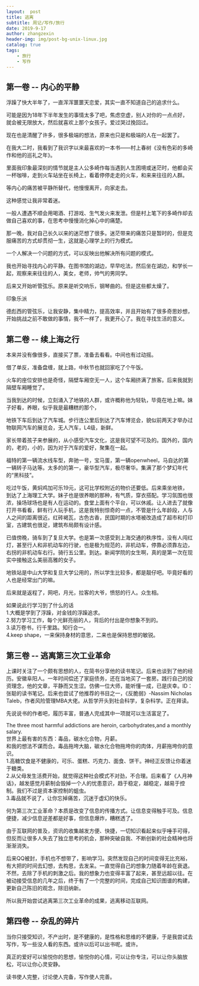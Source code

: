 ```yaml
---
layout:  post
title: 逃离
subtitle: 周记/写作/旅行
date: 2019-9-17
author: zhangzexin
header-img: img/post-bg-unix-linux.jpg
catalog: true
tags:
    - 旅行
    - 写作
---
```



## 第一卷 -- 内心的平静
浮躁了快大半年了，一直浑浑噩噩天恋爱，其实一直不知道自己的追求什么。

可能是因为18年下半年发生的事情太多了吧，焦虑空虚，别人对你的一点点好，就会被无限放大，然后就喜欢上那个女孩子。爱过哭过挽回过。

现在也是清醒了许多，很多极端的想法，原来也只是和极端的人在一起罢了。

在我大二时，我看到了我识字以来最喜欢的一本书——村上春树《没有色彩的多崎作和他的巡礼之年》。

里面我印象最深刻的情节就是主人公多崎作每当遇到人生困境或迷茫时，他都会买一杯咖啡，走到火车站坐在长椅上，看着停停走走的火车，和来来往往的人群。

等内心的痛苦被平静所替代，他慢慢离开，向家走去。

这种感觉让我非常着迷。

一般人遭遇不顺会用喝酒、打游戏、生气发火来发泄。但是村上笔下的多崎作却去做自己喜欢的事，在思考中慢慢消化掉心中的痛楚。

那一晚，我对自己长久以来的迷茫想了很多。迷茫带来的痛苦只是暂时的，但是克服痛苦的方式却贯彻一生，这就是心理学上的行为模式。

一个人解决一个问题的方式，可以反映出他解决所有问题的模式。

我也开始寻找内心的平静。在图书馆的湖边，早早吃法，然后坐在湖边，和学长一起，观察来来往往的人，美女，老师，帅气的男同学。

后来又开始听管弦乐。原来是听交响乐，钢琴曲的。但是这些都太燥了。

印象乐派

德彪西的管弦乐，让我安静，集中精力，提高效率，并且开始有了很多奇思妙想，开始挑战之前不敢做的事情，我不一样了，我更开心了。我在寻找生活的意义。

## 第二卷 -- 续上海之行
本来并没有像很多，直接买了票，准备去看看。中间也有过动摇。

借了单反，准备盘缠，就上路，中秋节也就回家吃了个午饭。

火车的座位安排也是奇怪，隔壁车厢空无一人，这个车厢挤满了旅客。后来我就到隔壁车厢睡觉了。

当我到达的时候，立刻涌入了地铁的人群，或许概称他为轻轨，毕竟在地上嘛。妹子好看，养眼，似乎我是最糟糕的那个，

地铁下车后到达了汽车城。步行连公里后到达了汽车博览会，貌似前两天才举办过物联网汽车的展览会，无人汽车，L4级，新鲜。

家长带着孩子来参展的，从小感受汽车文化，这是我可望不可及的。国外的，国内的，老的，小的，因为对于汽车的爱好，聚集在一起。

福特的第一辆流水线车型，奔驰一号，宝马蛋，第一辆openwheel，马自达的第一辆转子马达等。太多的的第一，豪华型汽车，极尽奢华。集满了那个梦幻年代的“黑科技”。

吃过午饭，黄焖鸡加可乐19元，这可比学校附近的物价还要低。后来乘坐地铁，到达了上海理工大学。妹子也是很养眼的那种，有气质，穿衣搭配。学习氛围也很浓，操场球场也是有人在运动的。食堂上面有个平台，可以休戚。让人进去了就像打开书看看，鲜有行人玩手机，这是我特别惊奇的一点，不管是什么年龄段，人与人之间的距离很近。红砖褐瓦，古色古香，民国时期的水塔被改造成了超市和打印室，古建筑也很足，建筑布局颇有设计感。

已值傍晚，骑车到了复旦大学。也是第一次感受到上海交通的秩序性，没有人闯红灯，甚至行人和非机动车的行驶，也是极为规范的，非机动车，停靠必须靠左边，右拐的非机动车右行。骑行五公里。到达。新闻学院的女生啊，真的是第一次在现实中接触这么美丽高雅的女子。

地铁站是中山大学和复旦大学公用的，所以学生比较多，都是靓仔吧。毕竟好看的人也是经常出门的嘛。

后来就是返程了，网吧，月光，拉客的大爷，愤怒的行人。众生相。

如果说此行学习到了什么的话   
1.大概是学到了浮躁，对金钱的浮躁追求。   
2.努力学习工作，每个光鲜亮丽的人，背后的付出是你想象不到的。   
3.读万卷书，行千里路。知行合一。   
4.keep shape，一来保持身材的意思，二来也是保持思想的敏锐。


## 第三卷 -- 逃离第三次工业革命
上课时关注了一个颇有思想的人，在简书分享他的读书笔记。后来也谈到了他的经历。安徽阜阳人。一年时间偿还了家庭债务，还在当地买了一套房。践行自己的投资理念，他的文章，平静而又生涩。仿佛一位大师，能听懂一成，已是庆幸。ID：张聪的读书笔记。后来也尝试了他推荐的书目之一，《反脆弱》-Nassim Nicholas Taleb，作者风险管理MBA大佬。从哲学开头到社会科学，复杂科学。正在拜读。

先说说书的作者吧，履历丰富，普通人完成其中一项就可以生活富足了。

The three most harmful addictions are heroin, carbohydrates,and a monthly salary.   
世界上最有害的东西：毒品，碳水化合物，月薪。   
和我的想法不谋而合。毒品拖垮大脑，碳水化合物拖垮你的肉体，月薪拖垮你的意识。   
1.高糖饮食是不健康的，可乐、蛋糕、巧克力、面食、饼干。神经正反馈让你着迷于糖类。   
2.从父母发生活费开始，就觉得这种社会模式不对劲，不合理。后来看了《人月神话》，越发感觉月薪制会毁掉一个人的忧患意识，趋于稳定，越稳定，越易于控制。我们不过是资本家控制的蛆虫。   
3.毒品就不说了，让你忘掉痛苦，沉迷于虚幻的快乐。

何为第三次工业革命？本质是改变了信息的传播方式。让信息变得触手可及。信息便捷，减少信息逆差都是好事，但信息爆炸，糟糕透了。

由于互联网的普及，资讯的收集越发方便、快捷，一切知识看起来似乎唾手可得，但反而让很多人失去了独立思考的机会，那种突破自我、不断创新的社会精神也将渐渐消失。

后来QQ被封，手机也不想带了，影响学习。突然发现自己的时间变得无比充裕，有大把的时间去幻想，去构思，去发呆。一直觉得自己的想象力随着年龄在衰退。不然，去除了手机的刺激之后。我的想象力也变得丰富了起来，甚至远超以往。在被动接受信息的几年之后，终于有了一个完整的时间，完成自己知识图谱的构建，更新自己陈旧的观念，除旧纳新。

所以我开始尝试逃离第三次工业革命的成果，逃离移动互联网。

## 第四卷 -- 杂乱的碎片
当你只接受知识，不产出时，是不健康的，是性格和思维的不健康，于是我尝试去写作，写一些没人看的东西。或许以后可以出书呢。或许。

真正的爱好可以愉悦你的思想，愉悦你的心情，可以让你专注，可以让你头脑放松，可以让你心灵安静。

读书使人完整，讨论使人完备，写作使人完善。
